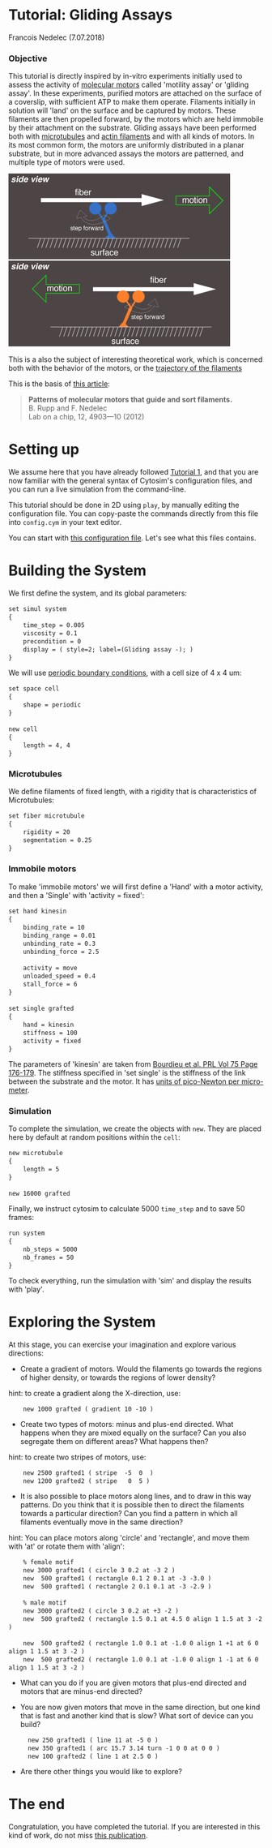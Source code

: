 # Tutorial: Gliding Assays

Francois Nedelec (7.07.2018)

### Objective

This tutorial is directly inspired by in-vitro experiments initially used to assess the activity of [molecular motors](http://en.wikipedia.org/wiki/Molecular_motor) called 'motility assay' or 'gliding assay'. In these experiments, purified motors are attached on the surface of a coverslip, with sufficient ATP to make them operate. Filaments initially in solution will 'land' on the surface and be captured by motors. These filaments are then propelled forward, by the motors which are held immobile by their attachment on the substrate. Gliding assays have been performed both with [microtubules](https://en.wikipedia.org/wiki/Microtubule) and [actin filaments](https://en.wikipedia.org/wiki/Microfilament) and with all kinds of motors. In its most common form, the motors are uniformly distributed in a planar substrate, but in more advanced assays the motors are patterned, and multiple type of motors were used. 

![Gliding](images/gliding1.png)
![Gliding](images/gliding2.png)

This is a also the subject of interesting theoretical work, which is concerned both with the behavior of the motors, or the [trajectory of the filaments](https://journals.aps.org/prl/abstract/10.1103/PhysRevLett.74.330)

This is the basis of [this article](http://pubs.rsc.org/en/Content/ArticleLanding/2012/LC/c2lc40250e):

>**Patterns of molecular motors that guide and sort filaments.**  
>B. Rupp and F. Nedelec  
>Lab on a chip, 12, 4903—10 (2012)

# Setting up

We assume here that you have already followed [Tutorial 1](tuto_introduction.md), and that you are now familiar with the general syntax of Cytosim's configuration files, and you can run a live simulation from the command-line.

This tutorial should be done in 2D using `play`, by manually editing the configuration file. You can copy-paste the commands directly from this file into `config.cym` in your text editor.

You can start with [this configuration file](data/gliding.cym). 
Let's see what this files contains.

# Building the System

We first define the system, and its global parameters:

	set simul system
	{
	    time_step = 0.005
	    viscosity = 0.1
	    precondition = 0
	    display = ( style=2; label=(Gliding assay -); )
	}
	
We will use [periodic boundary conditions](https://en.wikipedia.org/wiki/Periodic_boundary_conditions), with a cell size of 4 x 4 um:

	set space cell
	{
		shape = periodic
	}

	new cell
	{
		length = 4, 4
	}

### Microtubules

We define filaments of fixed length, with a rigidity that is characteristics of Microtubules:
	
	set fiber microtubule
	{
	    rigidity = 20
	    segmentation = 0.25
	}
	
### Immobile motors

To make 'immobile motors' we will first define a 'Hand' with a motor activity, and then a 'Single' with 'activity = fixed':
	
	set hand kinesin
	{
	    binding_rate = 10
	    binding_range = 0.01
	    unbinding_rate = 0.3
	    unbinding_force = 2.5
	    
	    activity = move
	    unloaded_speed = 0.4
	    stall_force = 6
	}
	
	set single grafted
	{
	    hand = kinesin
	    stiffness = 100
	    activity = fixed
	}

The parameters of 'kinesin' are taken from [Bourdieu et al. PRL Vol 75 Page 176-179](https://doi.org/10.1103/PhysRevLett.75.176).
The stiffness specified in 'set single' is the stiffness of the link between the substrate and the motor. It has [units of pico-Newton per micro-meter](sim/units.md).

### Simulation

To complete the simulation, we create the objects with `new`. They are placed here by default at random positions within the `cell`:

	new microtubule
	{
	    length = 5
	}
	
	new 16000 grafted

Finally, we instruct cytosim to calculate 5000 `time_step` and to save 50 frames:
	
	run system
	{
	    nb_steps = 5000
	    nb_frames = 50
	}

To check everything, run the simulation with 'sim' and display the results with 'play'.

# Exploring the System

At this stage, you can exercise your imagination and explore various directions:

- Create a gradient of motors. Would the filaments go towards the regions of higher density, or towards the regions of lower density?

hint: to create a gradient along the X-direction, use:
	
		new 1000 grafted ( gradient 10 -10 )

- Create two types of motors: minus and plus-end directed. What happens when they are mixed equally on the surface? Can you also segregate them on different areas? What happens then?

hint: to create two stripes of motors, use:
	
		new 2500 grafted1 ( stripe  -5  0  )
		new 1200 grafted2 ( stripe   0  5 )

- It is also possible to place motors along lines, and to draw in this way patterns. Do you think that it is possible then to direct the filaments towards a particular direction? Can you find a pattern in which all filaments eventually move in the same direction?

hint: You can place motors along 'circle' and 'rectangle', and move them with 'at' or rotate them with 'align':
	
		% female motif
		new 3000 grafted1 ( circle 3 0.2 at -3 2 )
		new  500 grafted1 ( rectangle 0.1 2 0.1 at -3 -3.0 )
		new  500 grafted1 ( rectangle 2 0.1 0.1 at -3 -2.9 )
		
		% male motif
		new 3000 grafted2 ( circle 3 0.2 at +3 -2 )
		new  500 grafted2 ( rectangle 1.5 0.1 at 4.5 0 align 1 1.5 at 3 -2 )
		
		new  500 grafted2 ( rectangle 1.0 0.1 at -1.0 0 align 1 +1 at 6 0 align 1 1.5 at 3 -2 )
		new  500 grafted2 ( rectangle 1.0 0.1 at -1.0 0 align 1 -1 at 6 0 align 1 1.5 at 3 -2 )

- What can you do if you are given motors that plus-end directed and motors that are minus-end directed?

- You are now given motors that move in the same direction, but one kind that is fast and another kind that is slow? What sort of device can you build?

		new 250 grafted1 ( line 11 at -5 0 )
		new 350 grafted1 ( arc 15.7 3.14 turn -1 0 0 at 0 0 )
		new 100 grafted2 ( line 1 at 2.5 0 )

- Are there other things you would like to explore?

# The end

Congratulation, you have completed the tutorial.
If you are interested in this kind of work, do not miss [this publication](https://doi.org/10.1039/C2LC40250E).
